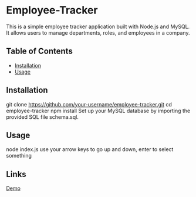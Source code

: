 # Employee-Tracker

This is a simple employee tracker application built with Node.js and MySQL. It allows users to manage departments, roles, and employees in a company.

## Table of Contents

- [Installation](#installation)
- [Usage](#usage)

## Installation

git clone https://github.com/your-username/employee-tracker.git
cd employee-tracker
npm install
Set up your MySQL database by importing the provided SQL file schema.sql.

## Usage

node index.js
use your arrow keys to go up and down, enter to select something

## Links

[Demo](https://www.loom.com/share/51b994da6e56403f84a3a9ab326a4eea)



